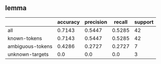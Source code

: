 
## lemma

|                  | accuracy | precision | recall | support |
|------------------|----------|-----------|--------|---------|
| all              | 0.7143   | 0.5447    | 0.5285 | 42      |
| known-tokens     | 0.7143   | 0.5447    | 0.5285 | 42      |
| ambiguous-tokens | 0.4286   | 0.2727    | 0.2727 | 7       |
| unknown-targets  | 0.0      | 0.0       | 0.0    | 3       |

